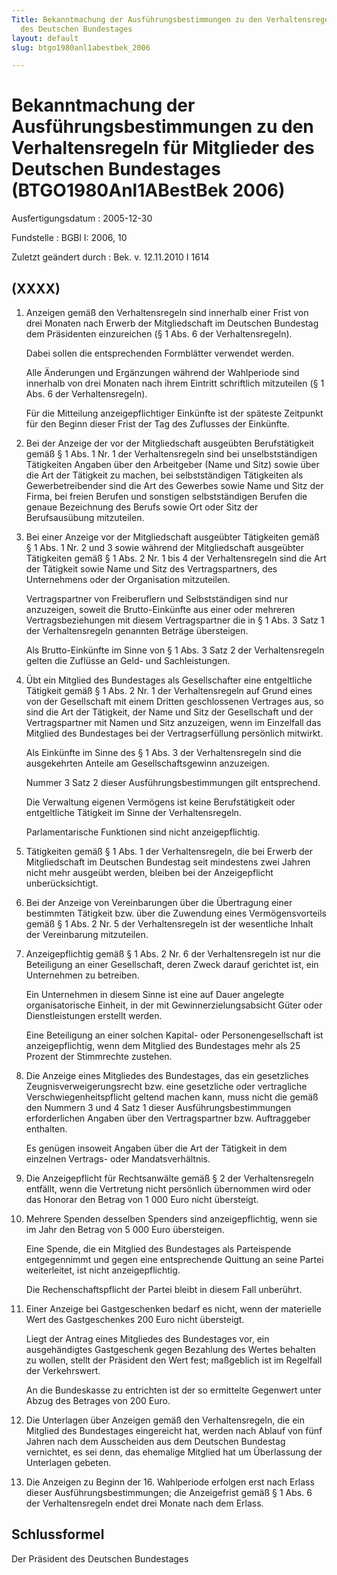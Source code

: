 ```yaml
---
Title: Bekanntmachung der Ausführungsbestimmungen zu den Verhaltensregeln für  Mitglieder
  des Deutschen Bundestages
layout: default
slug: btgo1980anl1abestbek_2006

---
```


# Bekanntmachung der Ausführungsbestimmungen zu den Verhaltensregeln für  Mitglieder des Deutschen Bundestages (BTGO1980Anl1ABestBek 2006)

Ausfertigungsdatum
:   2005-12-30

Fundstelle
:   BGBl I: 2006, 10

Zuletzt geändert durch
:   Bek. v. 12.11.2010 I 1614



## (XXXX)


1.  Anzeigen gemäß den Verhaltensregeln sind innerhalb einer Frist von
    drei Monaten nach Erwerb der Mitgliedschaft im Deutschen Bundestag dem
    Präsidenten einzureichen (§ 1 Abs. 6 der Verhaltensregeln).

    Dabei sollen die entsprechenden Formblätter verwendet werden.

    Alle Änderungen und Ergänzungen während der Wahlperiode sind innerhalb
    von drei Monaten nach ihrem Eintritt schriftlich mitzuteilen (§ 1 Abs.
    6 der Verhaltensregeln).

    Für die Mitteilung anzeigepflichtiger Einkünfte ist der späteste
    Zeitpunkt für den Beginn dieser Frist der Tag des Zuflusses der
    Einkünfte.


2.  Bei der Anzeige der vor der Mitgliedschaft ausgeübten Berufstätigkeit
    gemäß § 1 Abs. 1 Nr. 1 der Verhaltensregeln sind bei unselbstständigen
    Tätigkeiten Angaben über den Arbeitgeber (Name und Sitz) sowie über
    die Art der Tätigkeit zu machen, bei selbstständigen Tätigkeiten als
    Gewerbetreibender sind die Art des Gewerbes sowie Name und Sitz der
    Firma, bei freien Berufen und sonstigen selbstständigen Berufen die
    genaue Bezeichnung des Berufs sowie Ort oder Sitz der Berufsausübung
    mitzuteilen.


3.  Bei einer Anzeige vor der Mitgliedschaft ausgeübter Tätigkeiten gemäß
    § 1 Abs. 1 Nr. 2 und 3 sowie während der Mitgliedschaft ausgeübter
    Tätigkeiten gemäß § 1 Abs. 2 Nr. 1 bis 4 der Verhaltensregeln sind die
    Art der Tätigkeit sowie Name und Sitz des Vertragspartners, des
    Unternehmens oder der Organisation mitzuteilen.

    Vertragspartner von Freiberuflern und Selbstständigen sind nur
    anzuzeigen, soweit die Brutto-Einkünfte aus einer oder mehreren
    Vertragsbeziehungen mit diesem Vertragspartner die in § 1 Abs. 3 Satz
    1 der Verhaltensregeln genannten Beträge übersteigen.

    Als Brutto-Einkünfte im Sinne von § 1 Abs. 3 Satz 2 der
    Verhaltensregeln gelten die Zuflüsse an Geld- und Sachleistungen.


4.  Übt ein Mitglied des Bundestages als Gesellschafter eine entgeltliche
    Tätigkeit gemäß § 1 Abs. 2 Nr. 1 der Verhaltensregeln auf Grund eines
    von der Gesellschaft mit einem Dritten geschlossenen Vertrages aus, so
    sind die Art der Tätigkeit, der Name und Sitz der Gesellschaft und der
    Vertragspartner mit Namen und Sitz anzuzeigen, wenn im Einzelfall das
    Mitglied des Bundestages bei der Vertragserfüllung persönlich
    mitwirkt.

    Als Einkünfte im Sinne des § 1 Abs. 3 der Verhaltensregeln sind die
    ausgekehrten Anteile am Gesellschaftsgewinn anzuzeigen.

    Nummer 3 Satz 2 dieser Ausführungsbestimmungen gilt entsprechend.

    Die Verwaltung eigenen Vermögens ist keine Berufstätigkeit oder
    entgeltliche Tätigkeit im Sinne der Verhaltensregeln.

    Parlamentarische Funktionen sind nicht anzeigepflichtig.


5.  Tätigkeiten gemäß § 1 Abs. 1 der Verhaltensregeln, die bei Erwerb der
    Mitgliedschaft im Deutschen Bundestag seit mindestens zwei Jahren
    nicht mehr ausgeübt werden, bleiben bei der Anzeigepflicht
    unberücksichtigt.


6.  Bei der Anzeige von Vereinbarungen über die Übertragung einer
    bestimmten Tätigkeit bzw. über die Zuwendung eines Vermögensvorteils
    gemäß § 1 Abs. 2 Nr. 5 der Verhaltensregeln ist der wesentliche Inhalt
    der Vereinbarung mitzuteilen.


7.  Anzeigepflichtig gemäß § 1 Abs. 2 Nr. 6 der Verhaltensregeln ist nur
    die Beteiligung an einer Gesellschaft, deren Zweck darauf gerichtet
    ist, ein Unternehmen zu betreiben.

    Ein Unternehmen in diesem Sinne ist eine auf Dauer angelegte
    organisatorische Einheit, in der mit Gewinnerzielungsabsicht Güter
    oder Dienstleistungen erstellt werden.

    Eine Beteiligung an einer solchen Kapital- oder Personengesellschaft
    ist anzeigepflichtig, wenn dem Mitglied des Bundestages mehr als 25
    Prozent der Stimmrechte zustehen.


8.  Die Anzeige eines Mitgliedes des Bundestages, das ein gesetzliches
    Zeugnisverweigerungsrecht bzw. eine gesetzliche oder vertragliche
    Verschwiegenheitspflicht geltend machen kann, muss nicht die gemäß den
    Nummern 3 und 4 Satz 1 dieser Ausführungsbestimmungen erforderlichen
    Angaben über den Vertragspartner bzw. Auftraggeber enthalten.

    Es genügen insoweit Angaben über die Art der Tätigkeit in dem
    einzelnen Vertrags- oder Mandatsverhältnis.


9.  Die Anzeigepflicht für Rechtsanwälte gemäß § 2 der Verhaltensregeln
    entfällt, wenn die Vertretung nicht persönlich übernommen wird oder
    das Honorar den Betrag von 1 000 Euro nicht übersteigt.


10. Mehrere Spenden desselben Spenders sind anzeigepflichtig, wenn sie im
    Jahr den Betrag von 5 000 Euro übersteigen.

    Eine Spende, die ein Mitglied des Bundestages als Parteispende
    entgegennimmt und gegen eine entsprechende Quittung an seine Partei
    weiterleitet, ist nicht anzeigepflichtig.

    Die Rechenschaftspflicht der Partei bleibt in diesem Fall unberührt.


11. Einer Anzeige bei Gastgeschenken bedarf es nicht, wenn der materielle
    Wert des Gastgeschenkes 200 Euro nicht übersteigt.

    Liegt der Antrag eines Mitgliedes des Bundestages vor, ein
    ausgehändigtes Gastgeschenk gegen Bezahlung des Wertes behalten zu
    wollen, stellt der Präsident den Wert fest; maßgeblich ist im
    Regelfall der Verkehrswert.

    An die Bundeskasse zu entrichten ist der so ermittelte Gegenwert unter
    Abzug des Betrages von 200 Euro.


12. Die Unterlagen über Anzeigen gemäß den Verhaltensregeln, die ein
    Mitglied des Bundestages eingereicht hat, werden nach Ablauf von fünf
    Jahren nach dem Ausscheiden aus dem Deutschen Bundestag vernichtet, es
    sei denn, das ehemalige Mitglied hat um Überlassung der Unterlagen
    gebeten.


13. Die Anzeigen zu Beginn der 16. Wahlperiode erfolgen erst nach Erlass
    dieser Ausführungsbestimmungen; die Anzeigefrist gemäß § 1 Abs. 6 der
    Verhaltensregeln endet drei Monate nach dem Erlass.





## Schlussformel

Der Präsident des Deutschen Bundestages

